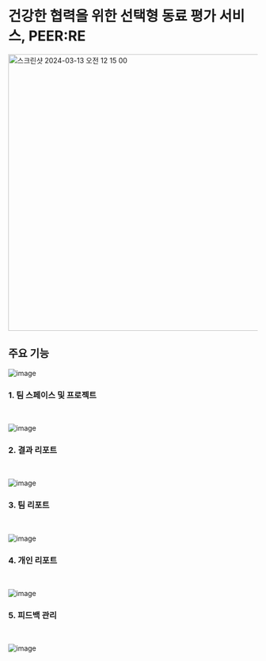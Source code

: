 # 건강한 협력을 위한 선택형 동료 평가 서비스, PEER:RE 

<img width="559" alt="스크린샷 2024-03-13 오전 12 15 00" src="https://github.com/PEER-Re/PEERRE-SERVER/assets/102026726/237a0414-e6b3-4207-8a92-a5560f50e0f1">


## 주요 기능
![image](https://github.com/PEER-Re/PEERRE-SERVER/assets/102026726/938565e1-4552-4df7-bbf9-2ff71bf35f9c)

<h3> 1. 팀 스페이스 및 프로젝트 </h3> <br>

![image](https://github.com/PEER-Re/PEERRE-SERVER/assets/102026726/0cde3cec-47a3-4066-84c4-5f9f638c9a7d)

<h3>2. 결과 리포트 </h3> <br>

![image](https://github.com/PEER-Re/PEERRE-SERVER/assets/102026726/6b5b66b8-81c0-4e23-b518-6281701548a4)

<h3>3. 팀 리포트 </h3> <br>

![image](https://github.com/PEER-Re/PEERRE-SERVER/assets/102026726/391d092c-9769-41eb-8e50-71c499450f14)

<h3>4. 개인 리포트 </h3> <br>

![image](https://github.com/PEER-Re/PEERRE-SERVER/assets/102026726/42494e43-f525-48d9-8398-17a3541d93e0)

<h3>5. 피드백 관리 </h3> <br>

![image](https://github.com/PEER-Re/PEERRE-SERVER/assets/102026726/1c522d7c-09f7-4a11-9355-6d34fcfb46a3)
